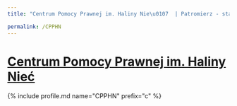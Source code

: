 ```yaml
---
title: "Centrum Pomocy Prawnej im. Haliny Nie\u0107  | Patromierz - statystyki Patronite.pl"

permalink: /CPPHN
---
```


# [Centrum Pomocy Prawnej im. Haliny Nieć ](https://patronite.pl/CPPHN)

{% include profile.md name="CPPHN" prefix="c" %}
